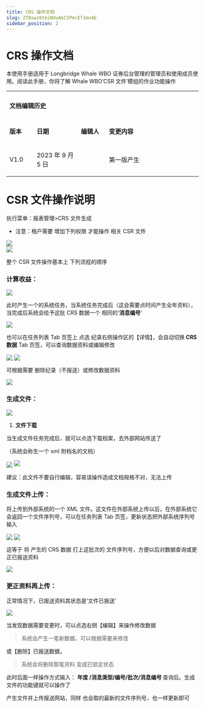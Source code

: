 ```yaml
---
title: CRS 操作文档
slug: Zf8xwz6teiNduAkCSPmcEf1mn4b
sidebar_position: 2
---
```



# CRS 操作文档

本使用手册适用于 Longbridge Whale WBO 证券后台管理的管理员和使用成员使用。阅读此手册，你将了解 Whale WBO‘CSR 文件’模组的作业功能操作

<table>
<colgroup>
<col width="83"/>
<col width="151"/>
<col width="99"/>
<col width="370"/>
</colgroup>
<tbody>
<tr><td colspan="4"><h4>文档编辑历史</h4></td></tr>
<tr><td><p><b>版本</b></p></td><td><p><b>日期</b></p></td><td><p><b>编辑人</b></p></td><td><p><b>变更内容</b></p></td></tr>
<tr><td><p>V1.0</p></td><td><p>2023 年 9 月 5 日</p></td><td></td><td><p>第一版产生</p></td></tr>
</tbody>
</table>

# CSR 文件操作说明

执行菜单：报表管理&gt;CRS 文件生成

- 注意：租户需要 增加下列权限 才能操作 相关 CSR 文件

<div class="flex gap-3 columns-2" column-size="2">
<div class="w-[24%]" width-ratio="24">
<img src="/assets/KUuObQsQioYGCHxrxbqczTRXnMb.png" src-width="409" src-height="221"/>
</div>
<div class="w-[75%]" width-ratio="75">
<img src="/assets/GQxmbTqi4o6XYexjd4Zcnr0dnZb.png" src-width="1093" src-height="189"/>
</div>
</div>

整个 CSR 文件操作基本上 下列流程的顺序

### <b>计算收益</b>： 

<img src="/assets/DlE4bukIfossTwxpS0OcoQITnWh.png" src-width="2358" src-height="1346" align="center"/>

此时产生一个的系统任务，当系统任务完成后（这会需要点时间产生全年资料），当完成后系统会给予这批 CRS 数据一个 相同的‘<b>消息编号</b>'

<img src="/assets/FDDQbkabGoiWP4xSUWGcuDvlnjf.png" src-width="1046" src-height="249" align="center"/>

 也可以在任务列表 Tab 页签上 点选 纪录右侧操作区的【详情】，会自动切换<b> CRS 数据</b> Tab 页签，可以查询数据资料或编辑修改

<img src="/assets/MFONb5V5gocnmfx9W9ac93NMnud.png" src-width="2442" src-height="135" align="center"/>

<img src="/assets/VArCbYj7ioZEpTxU5cqcr3F5n0g.png" src-width="1280" src-height="616" align="center"/>

可根据需要 删除纪录（不报送）或修改数据资料

<img src="/assets/O2SPbe0FxoNuysxmAOjcI0aSn8g.png" src-width="2489" src-height="1621" align="center"/>

### <b>生成文件</b>： 

<img src="/assets/UYcTbGL5Lo2QikxjzJhcDrT1nOc.png" src-width="1047" src-height="309" align="center"/>

1. <b>文件下载</b>

当生成文件任务完成后，就可以点选下载档案，去外部网站传送了

（系统会称生一个 xml 附档名的文档）

<img src="/assets/YWc1blCkWoBYzixoIUDc7KXFn3f.png" src-width="2480" src-height="540" align="center"/>

<img src="/assets/EHMHbjie5oohKQx3MdIc4DGqnMq.png" src-width="581" src-height="667"/>

建议：此文件不要自行编辑，容易误操作造成文档规格不对，无法上传

### <b>生成文件上传</b>： 

将上传到外部系统的一个 XML 文件。这文件在外部系统上传以后，在外部系统它会返回一个文件序列号，可以在任务列表 Tab 页签，更新状态把外部系统序列号输入

<img src="/assets/UAs2bxuKJocDeoxh5rdcDysKnQh.png" src-width="2472" src-height="552" align="center"/>

<img src="/assets/BBYlbKsZJorlcZxw2JMcVZ4knAe.png" src-width="2462" src-height="843" align="center"/>

这等于 将 产生的 CRS 数据 打上这批次的 文件序列号，方便以后对数据查询或更正已报送资料

<img src="/assets/LVdtbT9Z7oD82zx9eDFcNwCVnG4.png" src-width="1039" src-height="334" align="center"/>

### <b>更正资料再上传</b>： 

正常情况下，已报送资料其状态是‘文件已报送'

<img src="/assets/VzvlbmynnosO9uxKH4YcVZm7nob.png" src-width="1032" src-height="529" align="center"/>

当发现数据需要变更时，可以点选右侧【编辑】来操作修改数据

> 系统会产生一笔新数据，可以根据需要来修改

或【删除】已报送数据，

> 系统会将删除那笔资料 变成已锁定状态

此时后面一样操作方式输入： <b>年度 /消息类型/编号/批次/消息编号  </b>查询后。生成文件的功能键就可以操作了

产生文件并上传报送网站，同样 也会取的最新的文件序列号，也一样更新即可

